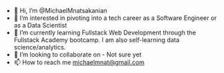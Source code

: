 - 👋 Hi, I’m @MichaelMnatsakanian
- 👀 I’m interested in pivoting into a tech career as a Software Engineer or as a Data Scientist
- 🌱 I’m currently learning Fullstack Web Development through the Fullstack Academy bootcamp. I am also self-learning data science/analytics.
- 💞️ I’m looking to collaborate on - Not sure yet
- 📫 How to reach me michaelmnat@gmail.com

<!---
MichaelMnatsakanian/MichaelMnatsakanian is a ✨ special ✨ repository because its `README.md` (this file) appears on your GitHub profile.
You can click the Preview link to take a look at your changes.
--->

